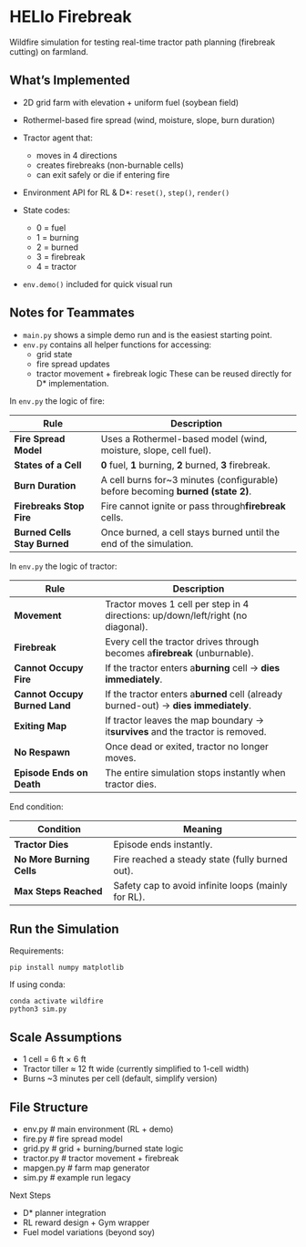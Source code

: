 # HELlo Firebreak

Wildfire simulation for testing real-time tractor path planning (firebreak cutting) on farmland.

## What’s Implemented

- 2D grid farm with elevation + uniform fuel (soybean field)
- Rothermel-based fire spread (wind, moisture, slope, burn duration)
- Tractor agent that:

  - moves in 4 directions
  - creates firebreaks (non-burnable cells)
  - can exit safely or die if entering fire
- Environment API for RL & D*: `reset()`, `step()`, `render()`
- State codes:

  - 0 = fuel
  - 1 = burning
  - 2 = burned
  - 3 = firebreak
  - 4 = tractor
- `env.demo()` included for quick visual run

## Notes for Teammates

- `main.py` shows a simple demo run and is the easiest starting point.
- `env.py` contains all helper functions for accessing:
  - grid state
  - fire spread updates
  - tractor movement + firebreak logic
    These can be reused directly for D* implementation.

In `env.py` the logic of fire:


| Rule                         | Description                                                                      |
| ---------------------------- | -------------------------------------------------------------------------------- |
| **Fire Spread Model**        | Uses a Rothermel-based model (wind, moisture, slope, cell fuel).                 |
| **States of a Cell**         | **0** fuel, **1** burning, **2** burned, **3** firebreak.                        |
| **Burn Duration**            | A cell burns for\~3 minutes (configurable) before becoming **burned (state 2)**. |
| **Firebreaks Stop Fire**     | Fire cannot ignite or pass through**firebreak** cells.                           |
| **Burned Cells Stay Burned** | Once burned, a cell stays burned until the end of the simulation.                |

In `env.py` the logic of tractor:


| Rule                          | Description                                                                          |
| ----------------------------- | ------------------------------------------------------------------------------------ |
| **Movement**                  | Tractor moves 1 cell per step in 4 directions: up/down/left/right (no diagonal).     |
| **Firebreak**                 | Every cell the tractor drives through becomes a**firebreak** (unburnable).           |
| **Cannot Occupy Fire**        | If the tractor enters a**burning** cell → **dies immediately**.                     |
| **Cannot Occupy Burned Land** | If the tractor enters a**burned** cell (already burned-out) → **dies immediately**. |
| **Exiting Map**               | If tractor leaves the map boundary → it**survives** and the tractor is removed.     |
| **No Respawn**                | Once dead or exited, tractor no longer moves.                                        |
| **Episode Ends on Death**     | The entire simulation stops instantly when tractor dies.                             |

End condition:


| Condition                 | Meaning                                             |
| ------------------------- | --------------------------------------------------- |
| **Tractor Dies**          | Episode ends instantly.                             |
| **No More Burning Cells** | Fire reached a steady state (fully burned out).     |
| **Max Steps Reached**     | Safety cap to avoid infinite loops (mainly for RL). |

## Run the Simulation

Requirements:

```
pip install numpy matplotlib
```

If using conda:

```
conda activate wildfire
python3 sim.py
```

## Scale Assumptions

- 1 cell = 6 ft × 6 ft
- Tractor tiller ≈ 12 ft wide (currently simplified to 1-cell width)
- Burns ~3 minutes per cell (default, simplify version)

## File Structure

* env.py # main environment (RL + demo)
* fire.py # fire spread model
* grid.py # grid + burning/burned state logic
* tractor.py # tractor movement + firebreak
* mapgen.py # farm map generator
* sim.py # example run legacy

Next Steps

- D* planner integration
- RL reward design + Gym wrapper
- Fuel model variations (beyond soy)
